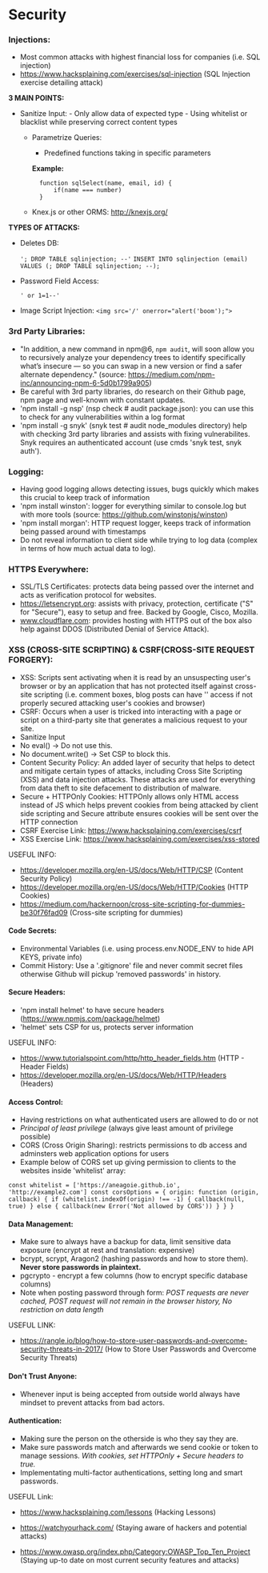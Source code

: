 # Security

### Injections:
   - Most common attacks with highest financial loss for companies (i.e. SQL injection)
   - https://www.hacksplaining.com/exercises/sql-injection (SQL Injection exercise detailing attack)


 **3 MAIN POINTS:**

 - Sanitize Input:
        - Only allow data of expected type
        - Using whitelist or blacklist while preserving correct content types

    - Parametrize Queries:
        - Predefined functions taking in specific parameters

        **Example:**

            function sqlSelect(name, email, id) {
                if(name === number)
            }

    - Knex.js or other ORMS: http://knexjs.org/

**TYPES OF ATTACKS:**

 - Deletes DB:

   ``'; DROP TABLE sqlinjection; --'``
   ``INSERT INTO sqlinjection (email) VALUES (; DROP TABLE sqlinjection; --);``

 - Password Field Access:

   ``' or 1=1--'``

 - Image Script Injection:
    ``<img src='/' onerror="alert('boom');">``

### 3rd Party Libraries:
   - "In addition, a new command in npm@6, `npm audit`, will soon allow you to recursively analyze your dependency trees to identify specifically what’s insecure — so you can swap in a new version or find a safer alternate dependency." (source: https://medium.com/npm-inc/announcing-npm-6-5d0b1799a905)
   - Be careful with 3rd party libraries, do research on their Github page, npm page and well-known with constant updates.
   - 'npm install -g nsp' (nsp check # audit package.json): you can use this to check for any vulnerabilities within a log format
   - 'npm install -g snyk' (snyk test # audit node_modules directory) help with checking 3rd party libraries and assists with fixing vulnerabilites. Snyk requires an authenticated account (use cmds 'snyk test, snyk auth').

### Logging:
 - Having good logging allows detecting issues, bugs quickly which makes this crucial to keep track of information
 - 'npm install winston': logger for everything similar to console.log but with more tools (source: https://github.com/winstonjs/winston)
 - 'npm install morgan': HTTP request logger, keeps track of information being passed around with timestamps
 - Do not reveal information to client side while trying to log data (complex in terms of how much actual data to log).

### HTTPS Everywhere:
 - SSL/TLS Certificates: protects data being passed over the internet and acts as verification protocol for websites.
 - https://letsencrypt.org: assists with privacy, protection, certificate ("S" for "Secure"), easy to setup and free.  Backed by Google, Cisco, Mozilla.
 - www.cloudflare.com: provides hosting with HTTPS out of the box also help against DDOS (Distributed Denial of Service Attack).

### XSS (CROSS-SITE SCRIPTING) & CSRF(CROSS-SITE REQUEST FORGERY):
 - XSS: Scripts sent activating when it is read by an unsuspecting user's browser or by an application that has not protected itself against cross-site scripting (i.e. comment boxes, blog posts can have '<script></script>' access if not properly secured attacking user's cookies and browser)
 - CSRF: Occurs when a user is tricked into interacting with a page or script on a third-party site that generates a malicious request to your site.
 - Sanitize Input
 - No eval() -> Do not use this.
 - No document.write() -> Set CSP to block this.
 - Content Security Policy: An added layer of security that helps to detect and mitigate certain types of attacks, including Cross Site Scripting (XSS) and data injection attacks. These attacks are used for everything from data theft to site defacement to distribution of malware.
 - Secure + HTTPOnly Cookies: HTTPOnly allows only HTML access instead of JS which helps prevent cookies from being attacked by client side scripting and Secure attribute ensures cookies will be sent over the HTTP connection
 - CSRF Exercise Link: https://www.hacksplaining.com/exercises/csrf
 - XSS Exercise Link: https://www.hacksplaining.com/exercises/xss-stored

 USEFUL INFO:
  - https://developer.mozilla.org/en-US/docs/Web/HTTP/CSP (Content Security Policy)
  - https://developer.mozilla.org/en-US/docs/Web/HTTP/Cookies (HTTP Cookies)
  - https://medium.com/hackernoon/cross-site-scripting-for-dummies-be30f76fad09 (Cross-site scripting for dummies)

#### Code Secrets:
 - Environmental Variables (i.e. using process.env.NODE_ENV to hide API KEYS, private info)
 - Commit History: Use a '.gitignore' file and never commit secret files otherwise Github will pickup 'removed passwords' in history.

#### Secure Headers:
 - 'npm install helmet' to have secure headers (https://www.npmjs.com/package/helmet)
 - 'helmet' sets CSP for us, protects server information

USEFUL INFO:
 - https://www.tutorialspoint.com/http/http_header_fields.htm (HTTP - Header Fields)
 - https://developer.mozilla.org/en-US/docs/Web/HTTP/Headers (Headers)

#### Access Control:
 - Having restrictions on what authenticated users are allowed to do or not
 - *Principal of least privilege* (always give least amount of privilege possible)
 - CORS (Cross Origin Sharing): restricts permissions to db access and adminsters web application options for users
 - Example below of CORS set up giving permission to clients to the websites inside 'whitelist' array:

 ``const whitelist = ['https://aneagoie.github.io', 'http://example2.com']
    const corsOptions = {
        origin: function (origin, callback) {
            if (whitelist.indexOf(origin) !== -1) {
                callback(null, true)
            } else {
                callback(new Error('Not allowed by CORS'))
            }
        }
    }``

#### Data Management:
 - Make sure to always have a backup for data, limit sensitive data exposure (encrypt at rest and translation: expensive)
 - bcrypt, scrypt, Aragon2 (hashing passwords and how to store them). **Never store passwords in plaintext.**
 - pgcrypto - encrypt a few columns (how to encrypt specific database columns)
 - Note when posting password through form: *POST requests are never cached, POST request will not remain in the browser history, No restriction on data length*

USEFUL LINK:

 - https://rangle.io/blog/how-to-store-user-passwords-and-overcome-security-threats-in-2017/ (How to Store User Passwords and Overcome Security Threats)

#### Don't Trust Anyone:
- Whenever input is being accepted from outside world always have mindset to prevent attacks from bad actors.

#### Authentication:
 - Making sure the person on the otherside is who they say they are.
 - Make sure passwords match and afterwards we send cookie or token to manage sessions.  *With cookies, set HTTPOnly + Secure headers to true.*
 - Implementating multi-factor authentications, setting long and smart passwords.

USEFUL Link:

 - https://www.hacksplaining.com/lessons (Hacking Lessons)

 - https://watchyourhack.com/ (Staying aware of hackers and potential attacks)

 - https://www.owasp.org/index.php/Category:OWASP_Top_Ten_Project (Staying up-to date on most current security features and attacks)



